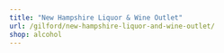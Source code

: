 ```yaml
---
title: "New Hampshire Liquor & Wine Outlet"
url: /gilford/new-hampshire-liquor-and-wine-outlet/
shop: alcohol
---
```

